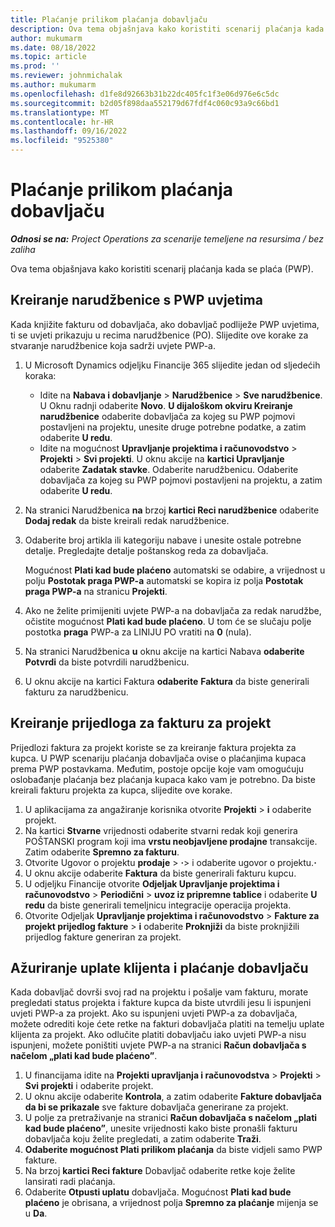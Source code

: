 ```yaml
---
title: Plaćanje prilikom plaćanja dobavljaču
description: Ova tema objašnjava kako koristiti scenarij plaćanja kada se plaća (PWP).
author: mukumarm
ms.date: 08/18/2022
ms.topic: article
ms.prod: ''
ms.reviewer: johnmichalak
ms.author: mukumarm
ms.openlocfilehash: d1fe8d92663b31b22dc405fc1f3e06d976e6c5dc
ms.sourcegitcommit: b2d05f898daa552179d67fdf4c060c93a9c66bd1
ms.translationtype: MT
ms.contentlocale: hr-HR
ms.lasthandoff: 09/16/2022
ms.locfileid: "9525380"
---
```

# <a name="pay-when-paid-vendor-payments"></a>Plaćanje prilikom plaćanja dobavljaču

_**Odnosi se na:** Project Operations za scenarije temeljene na resursima / bez zaliha_

Ova tema objašnjava kako koristiti scenarij plaćanja kada se plaća (PWP).

## <a name="create-a-purchase-order-that-has-pwp-terms"></a>Kreiranje narudžbenice s PWP uvjetima

Kada knjižite fakturu od dobavljača, ako dobavljač podliježe PWP uvjetima, ti se uvjeti prikazuju u recima narudžbenice (PO). Slijedite ove korake za stvaranje narudžbenice koja sadrži uvjete PWP-a.

1. U Microsoft Dynamics odjeljku Financije 365 slijedite jedan od sljedećih koraka:

    - Idite na **Nabava i dobavljanje** \> **Narudžbenice** \> **Sve narudžbenice**. U Oknu radnji odaberite **Novo**. **U dijaloškom okviru Kreiranje narudžbenice** odaberite dobavljača za kojeg su PWP pojmovi postavljeni na projektu, unesite druge potrebne podatke, a zatim odaberite **U redu**.
    - Idite na mogućnost **Upravljanje projektima i računovodstvo** \> **Projekti** \> **Svi projekti**. U oknu akcije na **kartici Upravljanje** odaberite **Zadatak stavke**. Odaberite narudžbenicu. Odaberite dobavljača za kojeg su PWP pojmovi postavljeni na projektu, a zatim odaberite **U redu**.

2. Na stranici Narudžbenica **na** brzoj **kartici Reci narudžbenice** odaberite **Dodaj redak** da biste kreirali redak narudžbenice.
3. Odaberite broj artikla ili kategoriju nabave i unesite ostale potrebne detalje. Pregledajte detalje poštanskog reda za dobavljača.

    Mogućnost **Plati kad bude plaćeno** automatski se odabire, a vrijednost u polju **Postotak praga PWP-a** automatski se kopira iz polja **Postotak praga PWP-a** na stranicu **Projekti**.

4. Ako ne želite primijeniti uvjete PWP-a na dobavljača za redak narudžbe, očistite mogućnost **Plati kad bude plaćeno**. U tom će se slučaju polje postotka **praga** PWP-a za LINIJU PO vratiti na **0** (nula).
5. Na stranici Narudžbenica **u** oknu akcije na kartici Nabava **odaberite** **Potvrdi** da biste potvrdili narudžbenicu.
6. U oknu akcije na kartici Faktura **odaberite** **Faktura** da biste generirali fakturu za narudžbenicu.

## <a name="create-a-project-invoice-proposal"></a>Kreiranje prijedloga za fakturu za projekt

Prijedlozi faktura za projekt koriste se za kreiranje faktura projekta za kupca. U PWP scenariju plaćanja dobavljača ovise o plaćanjima kupaca prema PWP postavkama. Međutim, postoje opcije koje vam omogućuju oslobađanje plaćanja bez plaćanja kupaca kako vam je potrebno. Da biste kreirali fakturu projekta za kupca, slijedite ove korake.

1. U aplikacijama za angažiranje korisnika otvorite **Projekti** \> **i** odaberite projekt.
2. Na kartici **Stvarne** vrijednosti odaberite stvarni redak koji generira POŠTANSKI program koji ima **vrstu neobjavljene prodajne** transakcije. Zatim odaberite **Spremno za fakturu**.
3. Otvorite Ugovor o projektu **prodaje** \> **·**\> i odaberite ugovor o projektu.**·**
4. U oknu akcije odaberite **Faktura** da biste generirali fakturu kupcu.
5. U odjeljku Financije otvorite **Odjeljak Upravljanje projektima i računovodstvo** \> **Periodični** \> **uvoz iz pripremne tablice** i odaberite **U redu** da biste generirali temeljnicu integracije operacija projekta.
6. Otvorite Odjeljak **Upravljanje projektima i računovodstvo** \> **Fakture za projekt prijedlog fakture** \> **i** odaberite **Proknjiži** da biste proknjižili prijedlog fakture generiran za projekt.

## <a name="update-a-customer-payment-and-pay-the-vendor"></a>Ažuriranje uplate klijenta i plaćanje dobavljaču

Kada dobavljač dovrši svoj rad na projektu i pošalje vam fakturu, morate pregledati status projekta i fakture kupca da biste utvrdili jesu li ispunjeni uvjeti PWP-a za projekt. Ako su ispunjeni uvjeti PWP-a za dobavljača, možete odrediti koje ćete retke na fakturi dobavljača platiti na temelju uplate klijenta za projekt. Ako odlučite platiti dobavljaču iako uvjeti PWP-a nisu ispunjeni, možete poništiti uvjete PWP-a na stranici **Račun dobavljača s načelom „plati kad bude plaćeno”**.

1. U financijama idite na **Projekti upravljanja i računovodstva** \> **Projekti** \> **Svi projekti** i odaberite projekt.
2. U oknu akcije odaberite **Kontrola**, a zatim odaberite **Fakture dobavljača da bi se prikazale** sve fakture dobavljača generirane za projekt.
3. U polje za pretraživanje na stranici **Račun dobavljača s načelom „plati kad bude plaćeno”**, unesite vrijednosti kako biste pronašli fakturu dobavljača koju želite pregledati, a zatim odaberite **Traži**.
4. **Odaberite mogućnost Plati prilikom plaćanja** da biste vidjeli samo PWP fakture.
5. Na brzoj **kartici Reci fakture** Dobavljač odaberite retke koje želite lansirati radi plaćanja.
6. Odaberite **Otpusti uplatu** dobavljača. Mogućnost **Plati kad bude plaćeno** je obrisana, a vrijednost polja **Spremno za plaćanje** mijenja se u **Da**.

